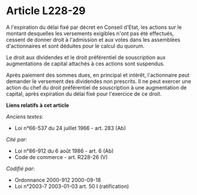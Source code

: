 # Article L228-29

A l'expiration du délai fixé par décret en Conseil d'Etat, les actions sur le montant desquelles les versements exigibles
n'ont pas été effectués, cessent de donner droit à l'admission et aux votes dans les assemblées d'actionnaires et sont
déduites pour le calcul du quorum.

Le droit aux dividendes et le droit préférentiel de souscription aux augmentations de capital attachés à ces actions sont
suspendus.

Après paiement des sommes dues, en principal et intérêt, l'actionnaire peut demander le versement des dividendes non
prescrits. Il ne peut exercer une action du chef du droit préférentiel de souscription à une augmentation de capital, après
expiration du délai fixé pour l'exercice de ce droit.

**Liens relatifs à cet article**

_Anciens textes_:

  - Loi n°66-537 du 24 juillet 1966 - art. 283 (Ab)

_Cité par_:

  - Loi n°86-912 du 6 août 1986 - art. 6 (Ab)
  - Code de commerce - art. R228-26 (V)

_Codifié par_:

  - Ordonnance 2000-912 2000-09-18
  - Loi n°2003-7 2003-01-03 art. 50 I (ratification)
